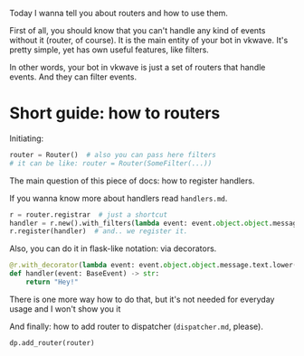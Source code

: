 Today I wanna tell you about routers and how to use them.

First of all, you should know that you can't handle any kind of events without it (router, of course). It is the main entity of your bot in vkwave. It's pretty simple, yet has own useful features, like filters.

In other words, your bot in vkwave is just a set of routers that handle events. And they can filter events.

# Short guide: how to routers

Initiating:
```python
router = Router()  # also you can pass here filters
# it can be like: router = Router(SomeFilter(...))
```

The main question of this piece of docs: how to register handlers.

If you wanna know more about handlers read `handlers.md`.

```python
r = router.registrar  # just a shortcut
handler = r.new().with_filters(lambda event: event.object.object.message.text.lower() == "Hi there").handle("hey!")  # here we are creating the handler that answers 'hey' to messages with content 'hi there'
r.register(handler)  # and.. we register it.
```

Also, you can do it in flask-like notation: via decorators.

```python
@r.with_decorator(lambda event: event.object.object.message.text.lower() == "hi there")
def handler(event: BaseEvent) -> str:
    return "Hey!"
```

There is one more way how to do that, but it's not needed for everyday usage and I won't show you it

And finally: how to add router to dispatcher (`dispatcher.md`, please).

```python
dp.add_router(router)
```
